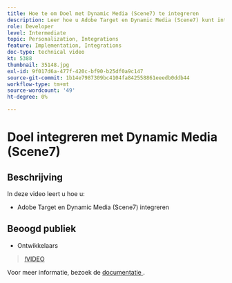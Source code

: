```yaml
---
title: Hoe te om Doel met Dynamic Media (Scene7) te integreren
description: Leer hoe u Adobe Target en Dynamic Media (Scene7) kunt integreren.
role: Developer
level: Intermediate
topic: Personalization, Integrations
feature: Implementation, Integrations
doc-type: technical video
kt: 5388
thumbnail: 35148.jpg
exl-id: 9f017d6a-477f-420c-bf90-b25df0a9c147
source-git-commit: 1b14e7987309bc4104fa842558861eeedb0ddb44
workflow-type: tm+mt
source-wordcount: '49'
ht-degree: 0%

---
```


# Doel integreren met Dynamic Media (Scene7)

## Beschrijving

In deze video leert u hoe u:

* Adobe Target en Dynamic Media (Scene7) integreren

## Beoogd publiek

* Ontwikkelaars

>[!VIDEO](https://video.tv.adobe.com/v/35148/?quality=12)

Voor meer informatie, bezoek de [ documentatie ](https://experienceleague.adobe.com/docs/target/using/administer/scene7-settings.html?lang=en).
